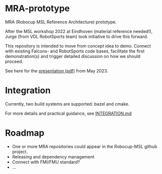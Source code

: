 # MRA-prototype

MRA (Robocup MSL Reference Architecture) prototype.

After the MSL workshop 2022 at Eindhoven (material reference needed!), Jurge (from VDL RobotSports team) took initiative to drive this forward.

This repository is intended to move from concept idea to demo. Connect with existing Falcons- and RobotSports code bases, facilitate the first demonstration(s) and trigger detailed discussion on how we should proceed.

See here for the [presentation (pdf)](https://drive.google.com/file/d/1-4txLCdpiMcM90y2xGZRdFGJl2T32eTw/view?usp=sharing) from May 2023.

# Integration

Currently, two build systems are supported: bazel and cmake.

For more details and practical guidance, see [INTEGRATION.md](INTEGRATION.md)

# Roadmap

* One or more MRA repositories could appear in the Robocup-MSL github project.
* Releasing and dependency management
* Connect with FMI/FMU standard?
* ...

